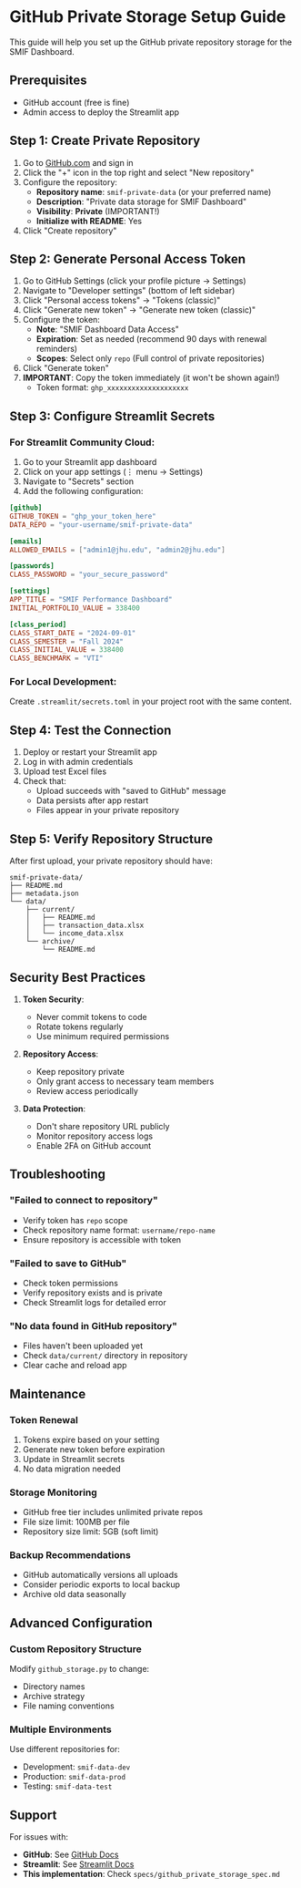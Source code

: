 # GitHub Private Storage Setup Guide

This guide will help you set up the GitHub private repository storage for the SMIF Dashboard.

## Prerequisites

- GitHub account (free is fine)
- Admin access to deploy the Streamlit app

## Step 1: Create Private Repository

1. Go to [GitHub.com](https://github.com) and sign in
2. Click the "+" icon in the top right and select "New repository"
3. Configure the repository:
   - **Repository name**: `smif-private-data` (or your preferred name)
   - **Description**: "Private data storage for SMIF Dashboard"
   - **Visibility**: **Private** (IMPORTANT!)
   - **Initialize with README**: Yes
4. Click "Create repository"

## Step 2: Generate Personal Access Token

1. Go to GitHub Settings (click your profile picture → Settings)
2. Navigate to "Developer settings" (bottom of left sidebar)
3. Click "Personal access tokens" → "Tokens (classic)"
4. Click "Generate new token" → "Generate new token (classic)"
5. Configure the token:
   - **Note**: "SMIF Dashboard Data Access"
   - **Expiration**: Set as needed (recommend 90 days with renewal reminders)
   - **Scopes**: Select only `repo` (Full control of private repositories)
6. Click "Generate token"
7. **IMPORTANT**: Copy the token immediately (it won't be shown again!)
   - Token format: `ghp_xxxxxxxxxxxxxxxxxxxx`

## Step 3: Configure Streamlit Secrets

### For Streamlit Community Cloud:

1. Go to your Streamlit app dashboard
2. Click on your app settings (⋮ menu → Settings)
3. Navigate to "Secrets" section
4. Add the following configuration:

```toml
[github]
GITHUB_TOKEN = "ghp_your_token_here"
DATA_REPO = "your-username/smif-private-data"

[emails]
ALLOWED_EMAILS = ["admin1@jhu.edu", "admin2@jhu.edu"]

[passwords]
CLASS_PASSWORD = "your_secure_password"

[settings]
APP_TITLE = "SMIF Performance Dashboard"
INITIAL_PORTFOLIO_VALUE = 338400

[class_period]
CLASS_START_DATE = "2024-09-01"
CLASS_SEMESTER = "Fall 2024"
CLASS_INITIAL_VALUE = 338400
CLASS_BENCHMARK = "VTI"
```

### For Local Development:

Create `.streamlit/secrets.toml` in your project root with the same content.

## Step 4: Test the Connection

1. Deploy or restart your Streamlit app
2. Log in with admin credentials
3. Upload test Excel files
4. Check that:
   - Upload succeeds with "saved to GitHub" message
   - Data persists after app restart
   - Files appear in your private repository

## Step 5: Verify Repository Structure

After first upload, your private repository should have:

```
smif-private-data/
├── README.md
├── metadata.json
└── data/
    ├── current/
    │   ├── README.md
    │   ├── transaction_data.xlsx
    │   └── income_data.xlsx
    └── archive/
        └── README.md
```

## Security Best Practices

1. **Token Security**:
   - Never commit tokens to code
   - Rotate tokens regularly
   - Use minimum required permissions

2. **Repository Access**:
   - Keep repository private
   - Only grant access to necessary team members
   - Review access periodically

3. **Data Protection**:
   - Don't share repository URL publicly
   - Monitor repository access logs
   - Enable 2FA on GitHub account

## Troubleshooting

### "Failed to connect to repository"
- Verify token has `repo` scope
- Check repository name format: `username/repo-name`
- Ensure repository is accessible with token

### "Failed to save to GitHub"
- Check token permissions
- Verify repository exists and is private
- Check Streamlit logs for detailed error

### "No data found in GitHub repository"
- Files haven't been uploaded yet
- Check `data/current/` directory in repository
- Clear cache and reload app

## Maintenance

### Token Renewal
1. Tokens expire based on your setting
2. Generate new token before expiration
3. Update in Streamlit secrets
4. No data migration needed

### Storage Monitoring
- GitHub free tier includes unlimited private repos
- File size limit: 100MB per file
- Repository size limit: 5GB (soft limit)

### Backup Recommendations
- GitHub automatically versions all uploads
- Consider periodic exports to local backup
- Archive old data seasonally

## Advanced Configuration

### Custom Repository Structure
Modify `github_storage.py` to change:
- Directory names
- Archive strategy
- File naming conventions

### Multiple Environments
Use different repositories for:
- Development: `smif-data-dev`
- Production: `smif-data-prod`
- Testing: `smif-data-test`

## Support

For issues with:
- **GitHub**: See [GitHub Docs](https://docs.github.com)
- **Streamlit**: See [Streamlit Docs](https://docs.streamlit.io)
- **This implementation**: Check `specs/github_private_storage_spec.md`